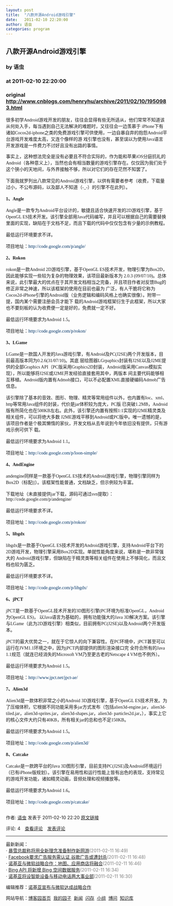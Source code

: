 ```yaml
---
layout: post
title:  "八款开源Android游戏引擎"
date:   2011-02-10 22:20:00
author: 语虫
categories: program
---
```


## 八款开源Android游戏引擎
### by 语虫
### at 2011-02-10 22:20:00
### original <http://www.cnblogs.com/henryhu/archive/2011/02/10/1950983.html>

<p><div><span style="font-family:Verdana"><p style="margin-top:0px;margin-right:0px;margin-bottom:1em;margin-left:0px;padding-top:0px;padding-right:0px;padding-bottom:0px;padding-left:0px">很多初学Android游戏开发的朋友，往往会显得有些无所适从，他们常常不知道该从何处入手，每当遇到自己无法解决的难题时，又往往会一边羡慕于 iPhone下有诸如Cocos2d-iphone之类的免费游戏引擎可供使用，一边自暴自弃的抱怨Android平台游戏开发难度太高，又连个像样的游 戏引擎也没有，甚至误以为使用Java语言开发游戏是一件费力不讨好且没有出路的事情。</p><p style="margin-top:0px;margin-right:0px;margin-bottom:1em;margin-left:0px;padding-top:0px;padding-right:0px;padding-bottom:0px;padding-left:0px">事实上，这种想法完全是没有必要且不符合实际的，作为能和苹果iOS分庭抗礼的Android（各种意义上），当然也会有相当数量的游戏引擎存在。仅仅因为我们处于这个狭小的天地间，与外界接触不够，所以对它们的存在茫然不知罢了。<br style="margin-top:0px;margin-right:0px;margin-bottom:0px;margin-left:0px;padding-top:0px;padding-right:0px;padding-bottom:0px;padding-left:0px"><br style="margin-top:0px;margin-right:0px;margin-bottom:0px;margin-left:0px;padding-top:0px;padding-right:0px;padding-bottom:0px;padding-left:0px">下面我就罗列出八款常见的Android游戏引擎，以供有需要者参考（收费，下载量过小，不公布源码，以及鄙人不知道（-_-）的引擎不在此列）。<br style="margin-top:0px;margin-right:0px;margin-bottom:0px;margin-left:0px;padding-top:0px;padding-right:0px;padding-bottom:0px;padding-left:0px"><strong style="margin-top:0px;margin-right:0px;margin-bottom:0px;margin-left:0px;padding-top:0px;padding-right:0px;padding-bottom:0px;padding-left:0px"><br style="margin-top:0px;margin-right:0px;margin-bottom:0px;margin-left:0px;padding-top:0px;padding-right:0px;padding-bottom:0px;padding-left:0px">1、Angle </strong><br style="margin-top:0px;margin-right:0px;margin-bottom:0px;margin-left:0px;padding-top:0px;padding-right:0px;padding-bottom:0px;padding-left:0px"><br style="margin-top:0px;margin-right:0px;margin-bottom:0px;margin-left:0px;padding-top:0px;padding-right:0px;padding-bottom:0px;padding-left:0px">Angle是一款专为Android平台设计的，敏捷且适合快速开发的2D游戏引擎，基于OpenGL ES技术开发。该引擎全部用Java代码编写，并且可以根据自己的需要替换里面的实现，缺陷在于文档不足，而且下载的代码中仅仅包含有少量的示例教程。<br style="margin-top:0px;margin-right:0px;margin-bottom:0px;margin-left:0px;padding-top:0px;padding-right:0px;padding-bottom:0px;padding-left:0px"><br style="margin-top:0px;margin-right:0px;margin-bottom:0px;margin-left:0px;padding-top:0px;padding-right:0px;padding-bottom:0px;padding-left:0px">最低运行环境要求不详。<br style="margin-top:0px;margin-right:0px;margin-bottom:0px;margin-left:0px;padding-top:0px;padding-right:0px;padding-bottom:0px;padding-left:0px"><br style="margin-top:0px;margin-right:0px;margin-bottom:0px;margin-left:0px;padding-top:0px;padding-right:0px;padding-bottom:0px;padding-left:0px">项目地址：<a href="http://code.google.com/p/angle/" style="margin-top:0px;margin-right:0px;margin-bottom:0px;margin-left:0px;padding-top:0px;padding-right:0px;padding-bottom:0px;padding-left:0px;color:#003366;text-decoration:none">http://code.google.com/p/angle/</a> <br style="margin-top:0px;margin-right:0px;margin-bottom:0px;margin-left:0px;padding-top:0px;padding-right:0px;padding-bottom:0px;padding-left:0px"><strong style="margin-top:0px;margin-right:0px;margin-bottom:0px;margin-left:0px;padding-top:0px;padding-right:0px;padding-bottom:0px;padding-left:0px"><br style="margin-top:0px;margin-right:0px;margin-bottom:0px;margin-left:0px;padding-top:0px;padding-right:0px;padding-bottom:0px;padding-left:0px">2、Rokon </strong><br style="margin-top:0px;margin-right:0px;margin-bottom:0px;margin-left:0px;padding-top:0px;padding-right:0px;padding-bottom:0px;padding-left:0px"><br style="margin-top:0px;margin-right:0px;margin-bottom:0px;margin-left:0px;padding-top:0px;padding-right:0px;padding-bottom:0px;padding-left:0px">rokon是一款Android 2D游戏引擎，基于OpenGL ES技术开发，物理引擎为Box2D，因此能够实现一些较为复杂的物理效果，该项目最新版本为 2.0.3 (09/07/10)。总体来说，此引擎最大的优点在于其开发文档相当之完备，并且项目作者对反馈Bug的修正非常之神速，所以该框架的使用在目前也最为 广泛，有人干脆将它称为Cocos2d-iPhone引擎的Android版（业务逻辑和编码风格上也确实很像）。附带一提，国内某个需要注册会员才能下 载的Android游戏框架衍生于此框架，所以大家也不要刻板的认为收费便一定是好的，免费就一定不好。<br style="margin-top:0px;margin-right:0px;margin-bottom:0px;margin-left:0px;padding-top:0px;padding-right:0px;padding-bottom:0px;padding-left:0px"><br style="margin-top:0px;margin-right:0px;margin-bottom:0px;margin-left:0px;padding-top:0px;padding-right:0px;padding-bottom:0px;padding-left:0px">最低运行环境要求为Android 1.5。<br style="margin-top:0px;margin-right:0px;margin-bottom:0px;margin-left:0px;padding-top:0px;padding-right:0px;padding-bottom:0px;padding-left:0px"><br style="margin-top:0px;margin-right:0px;margin-bottom:0px;margin-left:0px;padding-top:0px;padding-right:0px;padding-bottom:0px;padding-left:0px">项目地址：<a href="http://code.google.com/p/rokon/" style="margin-top:0px;margin-right:0px;margin-bottom:0px;margin-left:0px;padding-top:0px;padding-right:0px;padding-bottom:0px;padding-left:0px;color:#003366;text-decoration:none">http://code.google.com/p/rokon/</a> <br style="margin-top:0px;margin-right:0px;margin-bottom:0px;margin-left:0px;padding-top:0px;padding-right:0px;padding-bottom:0px;padding-left:0px"><strong style="margin-top:0px;margin-right:0px;margin-bottom:0px;margin-left:0px;padding-top:0px;padding-right:0px;padding-bottom:0px;padding-left:0px"><br style="margin-top:0px;margin-right:0px;margin-bottom:0px;margin-left:0px;padding-top:0px;padding-right:0px;padding-bottom:0px;padding-left:0px">3、LGame</strong> <br style="margin-top:0px;margin-right:0px;margin-bottom:0px;margin-left:0px;padding-top:0px;padding-right:0px;padding-bottom:0px;padding-left:0px"><br style="margin-top:0px;margin-right:0px;margin-bottom:0px;margin-left:0px;padding-top:0px;padding-right:0px;padding-bottom:0px;padding-left:0px">LGame是一款国人开发的Java游戏引擎，有Android及PC(J2SE)两个开发版本，目前最高版本同为0.2.6(31/07/10)。其底 层绘图器LGrpaphics封装有J2SE以及J2ME提供的全部Graphics API（PC版采用Graphics2D封装，Android版采用Canvas模拟实现），所以能够将J2SE或J2ME开发经验直接套用其中，两版本 间主要代码能够相互移植。Android版内置有Admob接口，可以不必配置XML直接硬编码Admob广告信息。<br style="margin-top:0px;margin-right:0px;margin-bottom:0px;margin-left:0px;padding-top:0px;padding-right:0px;padding-bottom:0px;padding-left:0px"><br style="margin-top:0px;margin-right:0px;margin-bottom:0px;margin-left:0px;padding-top:0px;padding-right:0px;padding-bottom:0px;padding-left:0px">该引擎除了基本的音效、图形、物理、精灵等常用组件以外，也内置有Ioc、xml、http等常用Java组件的封装，代价是jar体积较为庞大，PC版 已突破1.2MB，Android版有所简化也在500KB左右。此外，该引擎还内置有按照1:1实现的J2ME精灵类及相关组件，可以将绝大多数 J2ME游戏平移到Android或PC版中。唯一遗憾的是，该项目作者是个极其懒惰的家伙，开发文档从去年说到今年依旧没有提供，只有游戏示例可供下 载。<br style="margin-top:0px;margin-right:0px;margin-bottom:0px;margin-left:0px;padding-top:0px;padding-right:0px;padding-bottom:0px;padding-left:0px"><br style="margin-top:0px;margin-right:0px;margin-bottom:0px;margin-left:0px;padding-top:0px;padding-right:0px;padding-bottom:0px;padding-left:0px">最低运行环境要求为Android 1.1。<br style="margin-top:0px;margin-right:0px;margin-bottom:0px;margin-left:0px;padding-top:0px;padding-right:0px;padding-bottom:0px;padding-left:0px"><br style="margin-top:0px;margin-right:0px;margin-bottom:0px;margin-left:0px;padding-top:0px;padding-right:0px;padding-bottom:0px;padding-left:0px">项目地址：<a href="http://code.google.com/p/loon-simple/" style="margin-top:0px;margin-right:0px;margin-bottom:0px;margin-left:0px;padding-top:0px;padding-right:0px;padding-bottom:0px;padding-left:0px;color:#003366;text-decoration:none">http://code.google.com/p/loon-simple/</a> <br style="margin-top:0px;margin-right:0px;margin-bottom:0px;margin-left:0px;padding-top:0px;padding-right:0px;padding-bottom:0px;padding-left:0px"><strong style="margin-top:0px;margin-right:0px;margin-bottom:0px;margin-left:0px;padding-top:0px;padding-right:0px;padding-bottom:0px;padding-left:0px"><br style="margin-top:0px;margin-right:0px;margin-bottom:0px;margin-left:0px;padding-top:0px;padding-right:0px;padding-bottom:0px;padding-left:0px">4、AndEngine</strong> <br style="margin-top:0px;margin-right:0px;margin-bottom:0px;margin-left:0px;padding-top:0px;padding-right:0px;padding-bottom:0px;padding-left:0px"><br style="margin-top:0px;margin-right:0px;margin-bottom:0px;margin-left:0px;padding-top:0px;padding-right:0px;padding-bottom:0px;padding-left:0px">andengine同样是一款基于OpenGL ES技术的Android游戏引擎，物理引擎同样为Box2D（标配|||）。该框架性能普通，文档缺乏，但示例较为丰富。<br style="margin-top:0px;margin-right:0px;margin-bottom:0px;margin-left:0px;padding-top:0px;padding-right:0px;padding-bottom:0px;padding-left:0px"><br style="margin-top:0px;margin-right:0px;margin-bottom:0px;margin-left:0px;padding-top:0px;padding-right:0px;padding-bottom:0px;padding-left:0px">下载地址（未直接提供jar下载，源码可通过svn提取）：http://code.google.com/p/andengine/<br style="margin-top:0px;margin-right:0px;margin-bottom:0px;margin-left:0px;padding-top:0px;padding-right:0px;padding-bottom:0px;padding-left:0px"><br style="margin-top:0px;margin-right:0px;margin-bottom:0px;margin-left:0px;padding-top:0px;padding-right:0px;padding-bottom:0px;padding-left:0px">最低运行环境要求不详。<br style="margin-top:0px;margin-right:0px;margin-bottom:0px;margin-left:0px;padding-top:0px;padding-right:0px;padding-bottom:0px;padding-left:0px"><br style="margin-top:0px;margin-right:0px;margin-bottom:0px;margin-left:0px;padding-top:0px;padding-right:0px;padding-bottom:0px;padding-left:0px">项目地址：<a href="http://code.google.com/p/rokon/" style="margin-top:0px;margin-right:0px;margin-bottom:0px;margin-left:0px;padding-top:0px;padding-right:0px;padding-bottom:0px;padding-left:0px;color:#003366;text-decoration:none">http://code.google.com/p/rokon/</a> <br style="margin-top:0px;margin-right:0px;margin-bottom:0px;margin-left:0px;padding-top:0px;padding-right:0px;padding-bottom:0px;padding-left:0px"><strong style="margin-top:0px;margin-right:0px;margin-bottom:0px;margin-left:0px;padding-top:0px;padding-right:0px;padding-bottom:0px;padding-left:0px"><br style="margin-top:0px;margin-right:0px;margin-bottom:0px;margin-left:0px;padding-top:0px;padding-right:0px;padding-bottom:0px;padding-left:0px">5、libgdx</strong> <br style="margin-top:0px;margin-right:0px;margin-bottom:0px;margin-left:0px;padding-top:0px;padding-right:0px;padding-bottom:0px;padding-left:0px"><br style="margin-top:0px;margin-right:0px;margin-bottom:0px;margin-left:0px;padding-top:0px;padding-right:0px;padding-bottom:0px;padding-left:0px">libgdx是一款基于OpenGL ES技术开发的Android游戏引擎，支持Android平台下的2D游戏开发，物理引擎采用Box2D实现。单就性能角度来说，堪称是一款非常强大的 Android游戏引擎，但缺陷在于精灵类等相关组件在使用上不够简化，而且文档也较为匮乏。<br style="margin-top:0px;margin-right:0px;margin-bottom:0px;margin-left:0px;padding-top:0px;padding-right:0px;padding-bottom:0px;padding-left:0px"><br style="margin-top:0px;margin-right:0px;margin-bottom:0px;margin-left:0px;padding-top:0px;padding-right:0px;padding-bottom:0px;padding-left:0px">最低运行环境要求不详。<br style="margin-top:0px;margin-right:0px;margin-bottom:0px;margin-left:0px;padding-top:0px;padding-right:0px;padding-bottom:0px;padding-left:0px"><br style="margin-top:0px;margin-right:0px;margin-bottom:0px;margin-left:0px;padding-top:0px;padding-right:0px;padding-bottom:0px;padding-left:0px">项目地址：<a href="http://code.google.com/p/libgdx/" style="margin-top:0px;margin-right:0px;margin-bottom:0px;margin-left:0px;padding-top:0px;padding-right:0px;padding-bottom:0px;padding-left:0px;color:#003366;text-decoration:none">http://code.google.com/p/libgdx/</a> <br style="margin-top:0px;margin-right:0px;margin-bottom:0px;margin-left:0px;padding-top:0px;padding-right:0px;padding-bottom:0px;padding-left:0px"><strong style="margin-top:0px;margin-right:0px;margin-bottom:0px;margin-left:0px;padding-top:0px;padding-right:0px;padding-bottom:0px;padding-left:0px"><br style="margin-top:0px;margin-right:0px;margin-bottom:0px;margin-left:0px;padding-top:0px;padding-right:0px;padding-bottom:0px;padding-left:0px">6、jPCT </strong><br style="margin-top:0px;margin-right:0px;margin-bottom:0px;margin-left:0px;padding-top:0px;padding-right:0px;padding-bottom:0px;padding-left:0px"><br style="margin-top:0px;margin-right:0px;margin-bottom:0px;margin-left:0px;padding-top:0px;padding-right:0px;padding-bottom:0px;padding-left:0px">jPCT是一款基于OpenGL技术开发的3D图形引擎(PC环境为标准OpenGL，Android为OpenGL ES)， 以Java语言为基础的，拥有功能强大的Java 3D解决方案。该引擎与LGame（此为2D游戏引擎）相类似，目前拥有PC(J2SE)以及Android两个开发版本。<br style="margin-top:0px;margin-right:0px;margin-bottom:0px;margin-left:0px;padding-top:0px;padding-right:0px;padding-bottom:0px;padding-left:0px"><br style="margin-top:0px;margin-right:0px;margin-bottom:0px;margin-left:0px;padding-top:0px;padding-right:0px;padding-bottom:0px;padding-left:0px">jPCT的最大优势之一，就在于它惊人的向下兼容性。在PC环境中，jPCT甚至可以运行在JVM1.1环境之中，因为jPCT内部提供的图形渲染接口完 全符合所有的Java 1.1规范（就连已经消失的Microsoft VM乃至更古老的Netscape 4 VM也不例外）。<br style="margin-top:0px;margin-right:0px;margin-bottom:0px;margin-left:0px;padding-top:0px;padding-right:0px;padding-bottom:0px;padding-left:0px"><br style="margin-top:0px;margin-right:0px;margin-bottom:0px;margin-left:0px;padding-top:0px;padding-right:0px;padding-bottom:0px;padding-left:0px">最低运行环境要求为Android 1.5。<br style="margin-top:0px;margin-right:0px;margin-bottom:0px;margin-left:0px;padding-top:0px;padding-right:0px;padding-bottom:0px;padding-left:0px"><br style="margin-top:0px;margin-right:0px;margin-bottom:0px;margin-left:0px;padding-top:0px;padding-right:0px;padding-bottom:0px;padding-left:0px">项目地址：<a href="http://www.jpct.net/jpct-ae/" style="margin-top:0px;margin-right:0px;margin-bottom:0px;margin-left:0px;padding-top:0px;padding-right:0px;padding-bottom:0px;padding-left:0px;color:#003366;text-decoration:none">http://www.jpct.net/jpct-ae/</a> <br style="margin-top:0px;margin-right:0px;margin-bottom:0px;margin-left:0px;padding-top:0px;padding-right:0px;padding-bottom:0px;padding-left:0px"><strong style="margin-top:0px;margin-right:0px;margin-bottom:0px;margin-left:0px;padding-top:0px;padding-right:0px;padding-bottom:0px;padding-left:0px"><br style="margin-top:0px;margin-right:0px;margin-bottom:0px;margin-left:0px;padding-top:0px;padding-right:0px;padding-bottom:0px;padding-left:0px">7、Alien3d <br style="margin-top:0px;margin-right:0px;margin-bottom:0px;margin-left:0px;padding-top:0px;padding-right:0px;padding-bottom:0px;padding-left:0px"></strong><br style="margin-top:0px;margin-right:0px;margin-bottom:0px;margin-left:0px;padding-top:0px;padding-right:0px;padding-bottom:0px;padding-left:0px">Alien3d是一款体积非常之小的Android 3D游戏引擎，基于OpenGL ES技术开发。为了压缩体积，它根据不同功能采用多jar方式发布（包括alien3d-engine.jar，alien3d- tiled.jar，alien3d-sprites.jar，alien3d-shapes.jar，alien3d- particles2d.jar，），事实上它的核心文件大约只有40KB，所有相关jar的总和也不足150KB。<br style="margin-top:0px;margin-right:0px;margin-bottom:0px;margin-left:0px;padding-top:0px;padding-right:0px;padding-bottom:0px;padding-left:0px"><br style="margin-top:0px;margin-right:0px;margin-bottom:0px;margin-left:0px;padding-top:0px;padding-right:0px;padding-bottom:0px;padding-left:0px">最低运行环境要求为Android 1.5。<br style="margin-top:0px;margin-right:0px;margin-bottom:0px;margin-left:0px;padding-top:0px;padding-right:0px;padding-bottom:0px;padding-left:0px"><br style="margin-top:0px;margin-right:0px;margin-bottom:0px;margin-left:0px;padding-top:0px;padding-right:0px;padding-bottom:0px;padding-left:0px">项目地址：<a href="http://code.google.com/p/alien3d/" style="margin-top:0px;margin-right:0px;margin-bottom:0px;margin-left:0px;padding-top:0px;padding-right:0px;padding-bottom:0px;padding-left:0px;color:#003366;text-decoration:none">http://code.google.com/p/alien3d/</a> <br style="margin-top:0px;margin-right:0px;margin-bottom:0px;margin-left:0px;padding-top:0px;padding-right:0px;padding-bottom:0px;padding-left:0px"><strong style="margin-top:0px;margin-right:0px;margin-bottom:0px;margin-left:0px;padding-top:0px;padding-right:0px;padding-bottom:0px;padding-left:0px"><br style="margin-top:0px;margin-right:0px;margin-bottom:0px;margin-left:0px;padding-top:0px;padding-right:0px;padding-bottom:0px;padding-left:0px">8、Catcake</strong> <br style="margin-top:0px;margin-right:0px;margin-bottom:0px;margin-left:0px;padding-top:0px;padding-right:0px;padding-bottom:0px;padding-left:0px"><br style="margin-top:0px;margin-right:0px;margin-bottom:0px;margin-left:0px;padding-top:0px;padding-right:0px;padding-bottom:0px;padding-left:0px">Catcake是一款跨平台的Java 3D图形引擎，目前支持PC(J2SE)及Android环境运行（已有iPhone版规划）。该引擎在易用性和运行性能上皆有出色的表现，支持常见的游戏开发功能，诸如精灵动画，音频处理和视频播放等。<br style="margin-top:0px;margin-right:0px;margin-bottom:0px;margin-left:0px;padding-top:0px;padding-right:0px;padding-bottom:0px;padding-left:0px"><br style="margin-top:0px;margin-right:0px;margin-bottom:0px;margin-left:0px;padding-top:0px;padding-right:0px;padding-bottom:0px;padding-left:0px">最低运行环境要求为Android 1.6。<br style="margin-top:0px;margin-right:0px;margin-bottom:0px;margin-left:0px;padding-top:0px;padding-right:0px;padding-bottom:0px;padding-left:0px"><br style="margin-top:0px;margin-right:0px;margin-bottom:0px;margin-left:0px;padding-top:0px;padding-right:0px;padding-bottom:0px;padding-left:0px">项目地址：<a href="http://code.google.com/p/catcake/" style="margin-top:0px;margin-right:0px;margin-bottom:0px;margin-left:0px;padding-top:0px;padding-right:0px;padding-bottom:0px;padding-left:0px;color:#003366;text-decoration:none">http://code.google.com/p/catcake/</a></p></span></div><img src="http://www.cnblogs.com/henryhu/aggbug/1950983.html?type=1" width="1" height="1" alt=""><p>作者: <a href="http://www.cnblogs.com/henryhu/">语虫</a> 发表于 2011-02-10 22:20 <a href="http://www.cnblogs.com/henryhu/archive/2011/02/10/1950983.html">原文链接</a></p><p>评论: 4　<a href="http://www.cnblogs.com/henryhu/archive/2011/02/10/1950983.html#pagedcomment">查看评论</a>　<a href="http://www.cnblogs.com/henryhu/archive/2011/02/10/1950983.html#commentform">发表评论</a></p><hr><p>最新新闻：<br>· <a href="http://news.cnblogs.com/n/90654/">暴雪总裁称将用全新理念准备制作新网游</a><span style="color:gray">(2011-02-11 16:49)</span><br>· <a href="http://news.cnblogs.com/n/90653/">Facebook要求广告服务需认证 谷歌广告或遭封杀</a><span style="color:gray">(2011-02-11 16:48)</span><br>· <a href="http://news.cnblogs.com/n/90652/">诺基亚与微软战略合作：地图、应用商店将融合</a><span style="color:gray">(2011-02-11 16:46)</span><br>· <a href="http://news.cnblogs.com/n/90651/">Bing API 将新增 Bing 空间数据服务</a><span style="color:gray">(2011-02-11 16:34)</span><br>· <a href="http://news.cnblogs.com/n/90649/">诺基亚将设智能设备与移动电话两大事业部</a><span style="color:gray">(2011-02-11 16:30)</span><br></p><p>编辑推荐：<a href="http://news.cnblogs.com/n/90645/">诺基亚宣布与微软达成战略合作</a><br></p><p>网站导航：<a href="http://www.cnblogs.com">博客园首页</a>  <a href="http://home.cnblogs.com/">我的园子</a>  <a href="http://news.cnblogs.com">新闻</a>  <a href="http://home.cnblogs.com/ing/">闪存</a>  <a href="http://home.cnblogs.com/group/">小组</a>  <a href="http://space.cnblogs.com/q/">博问</a>  <a href="http://kb.cnblogs.com">知识库</a></p></p>